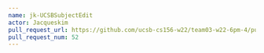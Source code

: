 ```yaml
---
name: jk-UCSBSubjectEdit
actor: Jacqueskim
pull_request_url: https://github.com/ucsb-cs156-w22/team03-w22-6pm-4/pull/52
pull_request_num: 52
---
```

